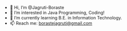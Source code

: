 - 👋 Hi, I’m @Jagruti-Boraste
- 👀 I’m interested in Java Programming, Coding!
- 🌱 I’m currently learning B.E. in Information Technology.
- 📫 Reach me: borastejagruti@gmail.com

